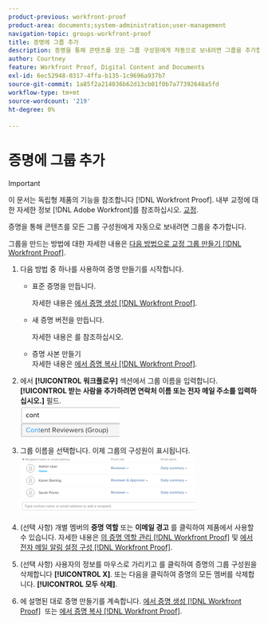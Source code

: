```yaml
---
product-previous: workfront-proof
product-area: documents;system-administration;user-management
navigation-topic: groups-workfront-proof
title: 증명에 그룹 추가
description: 증명을 통해 콘텐츠를 모든 그룹 구성원에게 자동으로 보내려면 그룹을 추가합니다.
author: Courtney
feature: Workfront Proof, Digital Content and Documents
exl-id: 6ec52948-0317-4ffa-b135-1c9696a937b7
source-git-commit: 1a85f2a214036b62d13cb01f0b7a77392648a5fd
workflow-type: tm+mt
source-wordcount: '219'
ht-degree: 0%

---
```


# 증명에 그룹 추가

>[!IMPORTANT]
>
>이 문서는 독립형 제품의 기능을 참조합니다 [!DNL Workfront Proof]. 내부 교정에 대한 자세한 정보 [!DNL Adobe Workfront]를 참조하십시오. [교정](../../../review-and-approve-work/proofing/proofing.md).

증명을 통해 콘텐츠를 모든 그룹 구성원에게 자동으로 보내려면 그룹을 추가합니다.

그룹을 만드는 방법에 대한 자세한 내용은 [다음 방법으로 교정 그룹 만들기 [!DNL Workfront Proof]](../../../workfront-proof/wp-mnguserscontacts/groups/create-proofing-groups.md).

1. 다음 방법 중 하나를 사용하여 증명 만들기를 시작합니다.

   * 표준 증명을 만듭니다.

      자세한 내용은 [에서 증명 생성 [!DNL Workfront Proof]](../../../workfront-proof/wp-work-proofsfiles/create-proofs-and-files/generate-proofs.md).

   * 새 증명 버전을 만듭니다.

      자세한 내용은 를 참조하십시오.
   * 증명 사본 만들기<br>자세한 내용은 <a href="../../../workfront-proof/wp-work-proofsfiles/create-proofs-and-files/copy-proofs.md" class="MCXref xref">에서 증명 복사 [!DNL Workfront Proof]</a>.

1. 에서 **[!UICONTROL 워크플로우]** 섹션에서 그룹 이름을 입력합니다. **[!UICONTROL 받는 사람을 추가하려면 연락처 이름 또는 전자 메일 주소를 입력하십시오.]** 필드.<br><img src="assets/typegroupname.png" alt="Screenshot_2018-04-06_15-05-20.png">
1. 그룹 이름을 선택합니다.
이제 그룹의 구성원이 표시됩니다.<br><img src="assets/membersofthegroupdisplay-350x117.png" alt="Screenshot_2018-04-06_15-07-06.png" style="width: 350;height: 117;">
1. (선택 사항) 개별 멤버의 **증명 역할** 또는 **이메일 경고** 를 클릭하여 제품에서 사용할 수 있습니다.
자세한 내용은 <a href="../../../workfront-proof/wp-work-proofsfiles/share-proofs-and-files/manage-proof-roles.md" class="MCXref xref">의 증명 역할 관리 [!DNL Workfront Proof]</a> 및 <a href="../../../workfront-proof/wp-emailsntfctns/email-alerts/config-email-notification-settings-wp.md" class="MCXref xref">에서 전자 메일 알림 설정 구성 [!DNL Workfront Proof]</a>.
1. (선택 사항) 사용자의 정보를 마우스로 가리키고 를 클릭하여 증명의 그룹 구성원을 삭제합니다 **[!UICONTROL X]**.
또는 다음을 클릭하여 증명의 모든 멤버를 삭제합니다. **[!UICONTROL 모두 삭제]**.
1. 에 설명된 대로 증명 만들기를 계속합니다. <a href="../../../workfront-proof/wp-work-proofsfiles/create-proofs-and-files/generate-proofs.md" class="MCXref xref">에서 증명 생성 [!DNL Workfront Proof]</a>  또는 <a href="../../../workfront-proof/wp-work-proofsfiles/create-proofs-and-files/copy-proofs.md" class="MCXref xref">에서 증명 복사 [!DNL Workfront Proof]</a>. 
